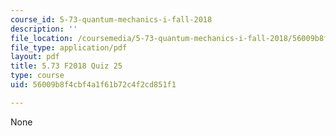 ```yaml
---
course_id: 5-73-quantum-mechanics-i-fall-2018
description: ''
file_location: /coursemedia/5-73-quantum-mechanics-i-fall-2018/56009b8f4cbf4a1f61b72c4f2cd851f1_MIT5_73F18_quiz25.pdf
file_type: application/pdf
layout: pdf
title: 5.73 F2018 Quiz 25
type: course
uid: 56009b8f4cbf4a1f61b72c4f2cd851f1

---
```

None